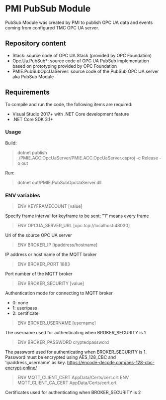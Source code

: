 # PMI PubSub Module

PubSub Module was created by PMI to publish OPC UA data and events coming from configured TMC OPC UA server.

## Repository content

- Stack: source code of OPC UA Stack (provided by OPC Foundation)
- Opc.Ua.PubSub*: source code of OPC UA PubSub implementation based on prototyping provided by OPC Foundation 
- PMIE.PubSubOpcUaServer: source code of the PubSub OPC UA server aka PubSub Module

## Requirements

To compile and run the code, the following items are required:
- Visual Studio 2017+ with .NET Core development feature
- .NET Core SDK 3.1+

### Usage

Build:
> dotnet publish ./PMIE.ACC.OpcUaServer/PMIE.ACC.OpcUaServer.csproj -c Release -o out

Run:
> dotnet out/PMIE.PubSubOpcUaServer.dll

### ENV variables

> ENV KEYFRAMECOUNT [value]

Specify frame interval for keyframe to be sent; "1" means every frame

> ENV OPCUA_SERVER_URL [opc.tcp://localhost:48030]

Uri of the source OPC UA server

> ENV BROKER_IP [ipaddress/hostname]

IP address or host name of the MQTT broker

> ENV BROKER_PORT 1883

Port number of the MQTT broker

> ENV BROKER_SECURITY [value]

Authentication mode for connecting to MQTT broker
* 0: none
* 1: user/pass
* 2: certificate

> ENV BROKER_USERNAME [username]

The username used for authenticating when BROKER_SECURITY is 1

> ENV BROKER_PASSWORD cryptedpassword

The password used for authenticating when BROKER_SECURITY is 1.
Password must be encrypted using AES_128_CBC and 'ipaddress_username' as key.
https://encode-decode.com/aes-128-cbc-encrypt-online/

> ENV MQTT_CLIENT_CERT AppData/Certs/cert.crt
> ENV MQTT_CLIENT_CA_CERT AppData/Certs/cert.crt

Certificates used for authenticating when BROKER_SECURITY is 2